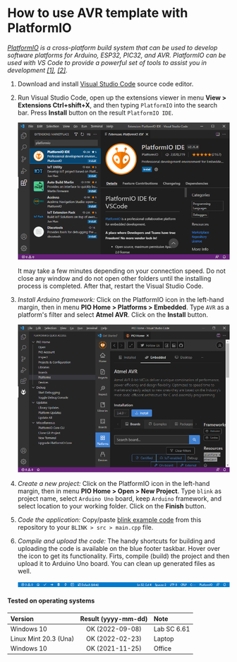 # How to use AVR template with PlatformIO

*[PlatformIO](https://platformio.org/) is a cross-platform build system that can be used to develop software platforms for Arduino, ESP32, PIC32, and AVR. PlatformIO can be used with VS Code to provide a powerful set of tools to assist you in development [[1]](https://maker.pro/arduino/tutorial/how-to-use-platformio-in-visual-studio-code-to-program-arduino), [[2]](https://dronebotworkshop.com/platformio/).*

1. Download and install [Visual Studio Code](https://code.visualstudio.com/) source code editor.

2. Run Visual Studio Code, open up the extensions viewer in menu **View > Extensions Ctrl+shift+X**, and then typing `PlatformIO` into the search bar. Press **Install** button on the result `PlatformIO IDE`.

   ![Install PatformIO IDE](images/platformio_install.png)

   It may take a few minutes depending on your connection speed. Do not close any window and do not open other folders until the installing process is completed. After that, restart the Visual Studio Code.

3. *Install Arduino framework:* Click on the PlatformIO icon in the left-hand margin, then in menu **PIO Home > Platforms > Embedded**. Type `AVR` as a platform's filter and select **Atmel AVR**. Click on the **Install** button.

   ![Install PatformIO IDE](images/platformio_atmel.png)

4. *Create a new project:* Click on the PlatformIO icon in the left-hand margin, then in menu **PIO Home > Open > New Project**. Type `blink` as project name, select `Arduino Uno` board, keep `Arduino` framework, and select location to your working folder. Click on the **Finish** button.

5. *Code the application:* Copy/paste [blink example code](https://raw.githubusercontent.com/tomas-fryza/digital-electronics-2/master/examples/blink/main.c) from this repository to your `BLINK > src > main.cpp` file.

6. *Compile and upload the code:* The handy shortcuts for building and uploading the code is available on the blue footer taskbar. Hover over the icon to get its functionality. Firts, compile (build) the project and then upload it to Arduino Uno board. You can clean up generated files as well.

   ![Install PatformIO IDE](images/platformio_footer.png)

#### Tested on operating systems

| **Version**                | **Result (yyyy-mm-dd)** | **Note**    |
| :------------------------- | :---------------------: | :---------- |
| Windows 10                 | OK (2022-09-08)         | Lab SC 6.61 |
| Linux Mint 20.3 (Una)      | OK (2022-02-23)         | Laptop      |
| Windows 10                 | OK (2021-11-25)         | Office      |
